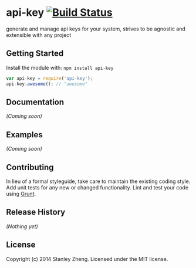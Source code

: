 # api-key [![Build Status](https://secure.travis-ci.org/stanzheng/api-key.png?branch=master)](http://travis-ci.org/stanzheng/api-key)

generate and manage api keys for your system, strives to be agnostic and extensible with any project

## Getting Started
Install the module with: `npm install api-key`

```javascript
var api-key = require('api-key');
api-key.awesome(); // "awesome"
```

## Documentation
_(Coming soon)_

## Examples
_(Coming soon)_

## Contributing
In lieu of a formal styleguide, take care to maintain the existing coding style. Add unit tests for any new or changed functionality. Lint and test your code using [Grunt](http://gruntjs.com/).

## Release History
_(Nothing yet)_

## License
Copyright (c) 2014 Stanley Zheng. Licensed under the MIT license.
